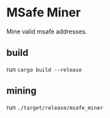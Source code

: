 # MSafe Miner
Mine valid msafe addresses.

## build
run `cargo build --release`

## mining
run `./target/release/msafe_miner`